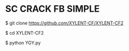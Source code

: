 # SC CRACK FB SIMPLE 

$ git clone https://github.com/XYLENT-CF/XYLENT-CF2

$ cd XYLENT-CF2

$ python YGY.py
